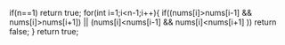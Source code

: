 if(n==1)
return true;
for(int i=1;i<n-1;i++){
if((nums[i]>nums[i-1] && nums[i]>nums[i+1]) || (nums[i]<nums[i-1] && nums[i]<nums[i+1] ))
return false;
}
return true;